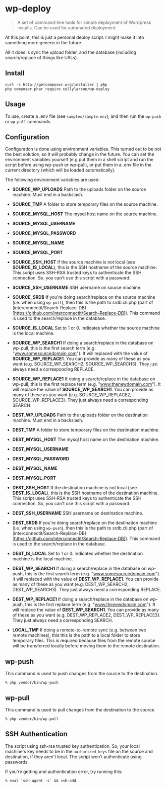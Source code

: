 # wp-deploy

> A set of command-line tools for simple deployment of Wordpress installs. Can be used for automated deployment.

At this point, this is just a personal deploy script.  I might make it into something more generic in the future.

All it does is sync the upload folder, and the database (including search/replace of things like URLs).

## Install

```
curl -s http://getcomposer.org/installer | php
php composer.phar require cullylarson/wp-deploy
```

## Usage

To use, create a .env file (see `samples/sample.env`), and then run the `wp-push` or `wp-pull` commands.

## Configuration

Configuration is done using environment variables.  This turned out to be not the best solution, so it will probably
change in the future.  You can set the environment variables yourself (e.g put them in a shell script and run the
script before using wp-push or wp-pull), or put them in a .env file in the current directory (which will be
loaded automatically).

The following environment variables are used:

* __SOURCE_WP_UPLOADS__ Path to the uploads folder on the source machine.  Must end in a backslash.
* __SOURCE_TMP__ A folder to store temporary files on the source machine.
* __SOURCE_MYSQL_HOST__ The mysql host name on the source machine.
* __SOURCE_MYSQL_USERNAME__ 
* __SOURCE_MYSQL_PASSWORD__ 
* __SOURCE_MYSQL_NAME__ 
* __SOURCE_MYSQL_PORT__
* __SOURCE_SSH_HOST__ If the source machine is not local (see **SOURCE_IS_LOCAL**), this is the SSH hostname of the source machine. This script uses SSH-RSA trusted keys to authenticate the SSH connection.  So, you can't use this script with a password.
* __SOURCE_SSH_USERNAME__ SSH username on source machine.
* __SOURCE_SRDB__ If you're doing search/replace on the source machine (i.e. when using `wp-pull`), then this is the path to srdb.cli.php (part of (interconnectit/Search-Replace-DB)[https://github.com/interconnectit/Search-Replace-DB]). This command is used to the search/replace in the database.
* __SOURCE_IS_LOCAL__ Set to 1 or 0.  Indicates whether the source machine is the local machine.

* __SOURCE_WP_SEARCH1__ If doing a search/replace in the database on wp-pull, this is the first search term (e.g. "www.somesourcedomain.com").
It will replaced with the value of **SOURCE_WP_REPLACE1**.  You can provide as many of these as you want (e.g. SOURCE_WP_SEARCH2, SOURCE_WP_SEARCH3).
They just always need a corresponding REPLACE.
* __SOURCE_WP_REPLACE1__ If doing a search/replace in the database on wp-pull, this is the first replace term (e.g. "www.thenewdomain.com").
It will replace the value of **SOURCE_WP_SEARCH1**.  You can provide as many of these as you want (e.g. SOURCE_WP_REPLACE2, SOURCE_WP_REPLACE3).
They just always need a corresponding SEARCH.

* __DEST_WP_UPLOADS__ Path to the uploads folder on the destination machine.  Must end in a backslash.
* __DEST_TMP__ A folder to store temporary files on the destination machine.
* __DEST_MYSQL_HOST__ The mysql host name on the destination machine.
* __DEST_MYSQL_USERNAME__ 
* __DEST_MYSQL_PASSWORD__ 
* __DEST_MYSQL_NAME__ 
* __DEST_MYSQL_PORT__ 
* __DEST_SSH_HOST__ If the destination machine is not local (see **DEST_IS_LOCAL**), this is the SSH hostname of the destination machine. This script uses SSH-RSA trusted keys to authenticate the SSH connection.  So, you can't use this script with a password.
* __DEST_SSH_USERNAME__ SSH username on destination machine.
* __DEST_SRDB__ If you're doing search/replace on the destination machine (i.e. when using `wp-push`), then this is the path to srdb.cli.php (part of (interconnectit/Search-Replace-DB)[https://github.com/interconnectit/Search-Replace-DB]). This command is used to the search/replace in the database.
* __DEST_IS_LOCAL__ Set to 1 or 0.  Indicates whether the destination machine is the local machine.

* __DEST_WP_SEARCH1__ If doing a search/replace in the database on wp-push, this is the first search term (e.g. "www.somesourcedomain.com").
It will replaced with the value of **DEST_WP_REPLACE1**.  You can provide as many of these as you want (e.g. DEST_WP_SEARCH2, DEST_WP_SEARCH3).
They just always need a corresponding REPLACE.
* __DEST_WP_REPLACE1__ If doing a search/replace in the database on wp-push, this is the first replace term (e.g. "www.thenewdomain.com").
It will replace the value of **DEST_WP_SEARCH1**.  You can provide as many of these as you want (e.g. DEST_WP_REPLACE2, DEST_WP_REPLACE3).
They just always need a corresponding SEARCH.

* __LOCAL_TMP__ If doing a remote-to-remote sync (e.g. between two remote machines), this this is the path to a local folder to store temporary files.
This is required because files from the remote source will be transferred locally before moving them to the remote destination.

## wp-push

This command is used to push changes from the source to the destination.

```
% php vendor/bin/wp-push
```

## wp-pull

This command is used to pull changes from the destination to the source.

```
% php vendor/bin/wp-pull
```

## SSH Authentication

The script using ssh-rsa trusted key authentication.  So, your local machine's key needs to be in the
`authorized_keys` file on the source and destination, if they aren't local.  The script won't authenticate
using passwords.

If you're getting and authentication error, try running this:

```
% eval `ssh-agent -s` && ssh-add
```